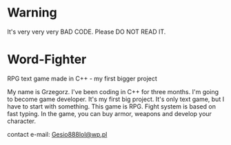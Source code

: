 # Warning
It's very very very BAD CODE. Please DO NOT READ IT.

# Word-Fighter
RPG text game made in C++ - my first bigger project

My name is Grzegorz. I've been coding in C++ for three months. I'm going to become game developer.
It's my first big project. It's only text game, but I have to start with something.
This game is RPG. Fight system is based on fast typing. In the game, you can buy armor, weapons and develop your character.

contact e-mail: Gesio888lol@wp.pl
